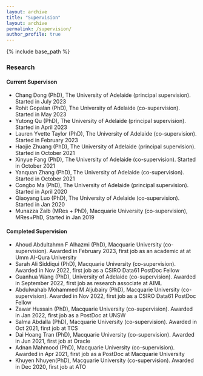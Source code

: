 ```yaml
---
layout: archive
title: "Supervision"
layout: archive
permalink: /supervision/
author_profile: true
---
```


{% include base_path %}

### Research

#### Current Supervison
- Chang Dong (PhD), The University of Adelaide (principal supervision). Started in July 2023
- Rohit Gopalan (PhD), The University of Adelaide (co-supervision). Started in May 2023
- Yutong Qu (PhD), The University of Adelaide (principal supervision). Started in April 2023
- Lauren Yvette Taylor (PhD), The University of Adelaide (co-supervision). Started in February 2023
- Haojie Zhuang (PhD), The University of Adelaide (principal supervision). Started in October 2021
- Xinyue Fang (PhD), The University of Adelaide (co-supervision). Started in October 2021
- Yanquan Zhang (PhD), The University of Adelaide (co-supervision). Started in October 2021
- Congbo Ma (PhD), The University of Adelaide (principal supervision). Started in April 2020
- Qiaoyang Luo (PhD), The University of Adelaide (co-supervision). Started in Jan 2020
- Munazza Zaib (MRes + PhD), Macquarie University (co-supervision), MRes+PhD, Started in Jan 2019

#### Completed Supervision
- Ahoud Abdultahmn F Alhazmi (PhD), Macquarie University (co-supervision). Awarded in February 2023, first job as an academic at at Umm AI-Qura University
- Sarah Ali Siddiqui (PhD), Macquarie University (co-supervision). Awarded in Nov 2022, first job as a CSIRO Data61 PostDoc Fellow
- Guanhua Wang (PhD), University of Adelaide (co-supervision). Awarded in September 2022, first job as research associate at AIML  
- Abdulwahab Mohammed M Aljubairy (PhD), Macquarie University (co-supervision). Awarded in Nov 2022, first job as a CSIRO Data61 PostDoc Fellow
- Zawar Hussain (PhD), Macquarie University (co-supervision). Awarded in Jan 2022, first job as a PostDoc at UNSW
- Salma Abdalla (PhD), Macquarie University (co-supervision). Awarded in Oct 2021, first job at TCS
- Dai Hoang Tran (PhD), Macquarie University (co-supervision). Awarded in Jun 2021, first job at Oracle
- Adnan Mahmood (PhD), Macquarie University (co-supervision). Awarded in Apr 2021, first job as a PostDoc at Macquarie University
- Khuyen Nhuyen(PhD), Macquarie University (co-supervision). Awarded in Dec 2020, first job at ATO